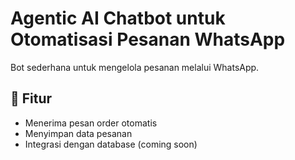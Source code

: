 #  Agentic AI Chatbot untuk Otomatisasi Pesanan WhatsApp

Bot sederhana untuk mengelola pesanan melalui WhatsApp.

## 🚀 Fitur
- Menerima pesan order otomatis
- Menyimpan data pesanan
- Integrasi dengan database (coming soon)
